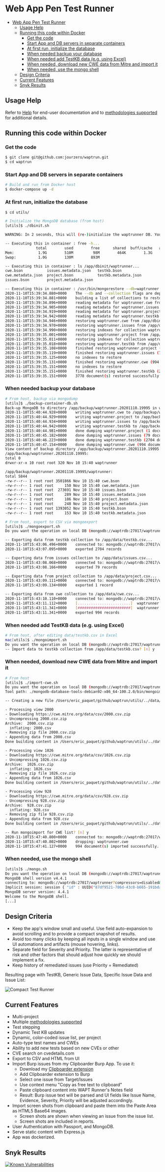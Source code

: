 # Web App Pen Test Runner

<!-- TOC -->

-   [Web App Pen Test Runner](#web-app-pen-test-runner)
    -   [Usage Help](#usage-help)
    -   [Running this code within Docker](#running-this-code-within-docker)
        -   [Get the code](#get-the-code)
        -   [Start App and DB servers in separate containers](#start-app-and-db-servers-in-separate-containers)
        -   [At first run, initialize the database](#at-first-run-initialize-the-database)
        -   [When needed backup your database](#when-needed-backup-your-database)
        -   [When needed add TestKB data (e.g. using Excel)](#when-needed-add-testkb-data-eg-using-excel)
        -   [When needed, download new CWE data from Mitre and import it](#when-needed-download-new-cwe-data-from-mitre-and-import-it)
        -   [When needed, use the mongo shell](#when-needed-use-the-mongo-shell)
    -   [Design Criteria](#design-criteria)
    -   [Current Features](#current-features)
    -   [Snyk Results](#snyk-results)

<!-- /TOC -->

## Usage Help

Refer to [Help](server/doc/Help.md) for end-user documentation and to [methodologies supported](server/doc/Methodologies.md) for additional details.

## Running this code within Docker

### Get the code

```bash
$ git clone git@github.com:jourzero/waptrun.git
$ cd waptrun
```

### Start App and DB servers in separate containers

```bash
# Build and run from Docker host
$ docker-compose up -d
```

### At first run, initialize the database

```bash
$ cd utils/

# Initialize the MongoDB database (from host)
[utils]$ ./dbinit.sh

WARNING: In 2 seconds, this will (re-)initialize the waptrunner DB. You may lose existing project data! Press CTRL-C to quit...

-- Executing this in container : free -h...
              total        used        free      shared  buff/cache   available
Mem:           1.9G        510M         98M        464K        1.3G        1.3G
Swap:          1.0G        130M        893M

-- Executing this in container : ls /app/dbinit/waptrunner...
cwe.bson           issues.metadata.json   testkb.bson
cwe.metadata.json  project.bson           testkb.metadata.json
issues.bson        project.metadata.json

-- Executing this in container : /usr/bin/mongorestore --db=waptrunner --drop --host 127.0.0.1:27017 /app/dbinit/waptrunner...
2020-11-10T15:39:34.880+0000    The --db and --collection flags are deprecated for this use-case; please use --nsInclude instead, i.e. with --nsInclude=${DATABASE}.${COLLECTION}
2020-11-10T15:39:34.881+0000    building a list of collections to restore from /app/dbinit/waptrunner dir
2020-11-10T15:39:34.896+0000    reading metadata for waptrunner.cwe from /app/dbinit/waptrunner/cwe.metadata.json
2020-11-10T15:39:34.905+0000    reading metadata for waptrunner.issues from /app/dbinit/waptrunner/issues.metadata.json
2020-11-10T15:39:34.919+0000    reading metadata for waptrunner.project from /app/dbinit/waptrunner/project.metadata.json
2020-11-10T15:39:34.942+0000    reading metadata for waptrunner.testkb from /app/dbinit/waptrunner/testkb.metadata.json
2020-11-10T15:39:34.946+0000    restoring waptrunner.cwe from /app/dbinit/waptrunner/cwe.bson
2020-11-10T15:39:34.970+0000    restoring waptrunner.issues from /app/dbinit/waptrunner/issues.bson
2020-11-10T15:39:34.990+0000    restoring indexes for collection waptrunner.issues from metadata
2020-11-10T15:39:35.001+0000    restoring waptrunner.project from /app/dbinit/waptrunner/project.bson
2020-11-10T15:39:35.011+0000    restoring indexes for collection waptrunner.project from metadata
2020-11-10T15:39:35.018+0000    restoring waptrunner.testkb from /app/dbinit/waptrunner/testkb.bson
2020-11-10T15:39:35.108+0000    finished restoring waptrunner.project (1 document, 0 failures)
2020-11-10T15:39:35.119+0000    finished restoring waptrunner.issues (79 documents, 0 failures)
2020-11-10T15:39:35.125+0000    no indexes to restore
2020-11-10T15:39:35.131+0000    finished restoring waptrunner.cwe (994 documents, 0 failures)
2020-11-10T15:39:35.151+0000    no indexes to restore
2020-11-10T15:39:35.151+0000    finished restoring waptrunner.testkb (2704 documents, 0 failures)
2020-11-10T15:39:35.151+0000    3778 document(s) restored successfully. 0 document(s) failed to restore.
```

### When needed backup your database

```bash
# From host, backup via mongodump
[utils]$ ./backup-container-db.sh
Back-up MongoDB to directory /app/backup/waptrunner.20201110.19995 in waptrdb container? [n] y
2020-11-10T15:40:44.928+0000    writing waptrunner.cwe to /app/backup/waptrunner.20201110.19995/waptrunner/cwe.bson
2020-11-10T15:40:44.929+0000    writing waptrunner.project to /app/backup/waptrunner.20201110.19995/waptrunner/project.bson
2020-11-10T15:40:44.934+0000    writing waptrunner.issues to /app/backup/waptrunner.20201110.19995/waptrunner/issues.bson
2020-11-10T15:40:44.942+0000    writing waptrunner.testkb to /app/backup/waptrunner.20201110.19995/waptrunner/testkb.bson
2020-11-10T15:40:44.981+0000    done dumping waptrunner.project (1 document)
2020-11-10T15:40:45.182+0000    done dumping waptrunner.issues (79 documents)
2020-11-10T15:40:46.223+0000    done dumping waptrunner.testkb (2704 documents)
2020-11-10T15:40:47.154+0000    done dumping waptrunner.cwe (994 documents)
View content of backup directory /app/backup/waptrunner.20201110.19995 [n] y
/app/backup/waptrunner.20201110.19995:
total 0
drwxr-xr-x 10 root root 320 Nov 10 15:40 waptrunner

/app/backup/waptrunner.20201110.19995/waptrunner:
total 5844
-rw-r--r-- 1 root root 3501866 Nov 10 15:40 cwe.bson
-rw-r--r-- 1 root root     150 Nov 10 15:40 cwe.metadata.json
-rw-r--r-- 1 root root  273691 Nov 10 15:40 issues.bson
-rw-r--r-- 1 root root     289 Nov 10 15:40 issues.metadata.json
-rw-r--r-- 1 root root     186 Nov 10 15:40 project.bson
-rw-r--r-- 1 root root     248 Nov 10 15:40 project.metadata.json
-rw-r--r-- 1 root root 1393052 Nov 10 15:40 testkb.bson
-rw-r--r-- 1 root root     153 Nov 10 15:40 testkb.metadata.json

# From host, export to CSV via mongoexport
[utils]$ ./mongoexport.sh
Do you want the operation on local DB (mongodb://waptrdb:27017/waptrunner)? [y]:

-- Exporting data from testkb collection to /app/data/testkb.csv...
2020-11-10T15:43:06.496+0000    connected to: mongodb://waptrdb:27017/waptrunner
2020-11-10T15:43:07.095+0000    exported 2704 records

-- Exporting data from issues collection to /app/data/issues.csv...
2020-11-10T15:43:08.068+0000    connected to: mongodb://waptrdb:27017/waptrunner
2020-11-10T15:43:08.166+0000    exported 79 records

-- Exporting data from project collection to /app/data/project.csv...
2020-11-10T15:43:09.111+0000    connected to: mongodb://waptrdb:27017/waptrunner
2020-11-10T15:43:09.134+0000    exported 1 record

-- Exporting data from cwe collection to /app/data/cwe.csv...
2020-11-10T15:43:10.110+0000    connected to: mongodb://waptrdb:27017/waptrunner
2020-11-10T15:43:11.112+0000    [........................]  waptrunner.cwe  0/994  (0.0%)
2020-11-10T15:43:11.341+0000    [########################]  waptrunner.cwe  994/994  (100.0%)
2020-11-10T15:43:11.341+0000    exported 994 records
```

### When needed add TestKB data (e.g. using Excel)

```bash
# From host, after editing data/testkb.csv in Excel
mac[utils]$ ./mongoimport.sh
Do you want the operation on local DB (mongodb://waptrdb:27017/waptrunner)? [y]:
-- Import data to testkb collection from /app/data/testkb.csv? [n] y
```

### When needed, download new CWE data from Mitre and import it

```bash
# From host
[utils]$ ./import-cwe.sh
Do you want the operation on local DB (mongodb://waptrdb:27017/waptrunner)? [y]:
Tool path: ./mongodb-database-tools-debian92-x86_64-100.2.0/bin/mongoimport

-- Creating a new file /Users/eric_paquet/github/waptrun/utils/../data/cwe-data-from-mitre.csv

- Processing view 2000
- Downloading https://cwe.mitre.org/data/csv/2000.csv.zip
- Uncompressing 2000.csv.zip
Archive:  2000.csv.zip
  inflating: 2000.csv
- Removing zip file 2000.csv.zip
- Appending data from 2000.csv
Done building content in /Users/eric_paquet/github/waptrun/utils/../data/cwe-data-from-mitre.csv.

- Processing view 1026
- Downloading https://cwe.mitre.org/data/csv/1026.csv.zip
- Uncompressing 1026.csv.zip
Archive:  1026.csv.zip
  inflating: 1026.csv
- Removing zip file 1026.csv.zip
- Appending data from 1026.csv
Done building content in /Users/eric_paquet/github/waptrun/utils/../data/cwe-data-from-mitre.csv.

- Processing view 928
- Downloading https://cwe.mitre.org/data/csv/928.csv.zip
- Uncompressing 928.csv.zip
Archive:  928.csv.zip
  inflating: 928.csv
- Removing zip file 928.csv.zip
- Appending data from 928.csv
Done building content in /Users/eric_paquet/github/waptrun/utils/../data/cwe-data-from-mitre.csv.

-- Run mongoimport for CWE list? [n] y
2020-11-10T15:47:40.800+0000    connected to: mongodb://waptrdb:27017/waptrunner
2020-11-10T15:47:40.802+0000    dropping: waptrunner.cwe
2020-11-10T15:47:41.127+0000    994 document(s) imported successfully. 0 document(s) failed to import.
```

### When needed, use the mongo shell

```bash
[utils]$ ./mongo.sh
Do you want the operation on local DB (mongodb://waptrdb:27017/waptrunner)? [y]:
MongoDB shell version v4.4.1
connecting to: mongodb://waptrdb:27017/waptrunner?compressors=disabled&gssapiServiceName=mongodb
Implicit session: session { "id" : UUID("87df9521-786d-43c0-b665-191bdac4f130") }
MongoDB server version: 4.4.1
Welcome to the MongoDB shell.
[...]
```

## Design Criteria

-   Keep the app's window small and useful. Use field auto-expansion to avoid scrolling and to provide a compact snapshot of results.
-   Avoid too many clicks by keeping all inputs in a single window and use UI automations and artifacts (mouse hovering, links).
-   Separate field for Severity and Priority. The latter is representative of risk and other factors that should adjust how quickly we should implement a fix.
-   Keep history of remediated issues (use Priority = Remediated)

Resulting page with TestKB, Generic Issue Data, Specific Issue Data and Issue List:

![Compact Test Runner](server/doc/screenshots/c1.png)

## Current Features

-   Multi-project
-   Multiple [methodologies supported](server/doc/Methodologies.md)
-   Test stepping
-   Dynamic Test KB updates
-   Dynamic, color-coded issue list, per project
-   Auto-type test names and CWEs
-   Ability to add new tests based on new CVEs or other
-   CVE search on cvedetails.com
-   Export to CSV and HTML from UI
-   Import Burp issues from my Clipboarder Burp App. To use it:
    -   Download my [Clipboarder extension](https://github.com/jourzero/clipboarder/blob/master/dist/Clipboarder.jar)
    -   Add Clipboarder extension to Burp
    -   Select one issue from Target/Issues
    -   Use context menu "Copy as free text to clipboard"
    -   Paste clipboard content into WAPT Runner's Notes field
    -   Result: Burp issue text will be parsed and UI fields like Issue Name, Evidence, Severity, Priority will be adjusted accordingly.
-   Import screen shots from clipboard and paste them into the Paste Area as HTML5 Base64 images.
    -   Screen shots are shown when viewing an issue from the issue list.
    -   Screen shots are included in reports.
-   User Authentication with Passport, and MongoDB.
-   Serve static content with Express.js
-   App was dockerized.

## Snyk Results

[![Known Vulnerabilities](https://snyk.io/test/github/jourzero/waptrun/badge.svg)](https://snyk.io/test/github/jourzero/waptrun)
